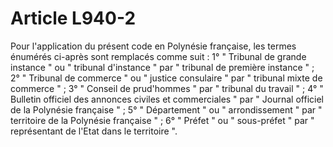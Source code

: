# Article L940-2

Pour l'application du présent code en Polynésie française, les termes énumérés ci-après sont remplacés comme suit :   1° " Tribunal de grande instance " ou " tribunal d'instance " par " tribunal de première instance " ;   2° " Tribunal de commerce " ou " justice consulaire " par " tribunal mixte de commerce " ;   3° " Conseil de prud'hommes " par " tribunal du travail " ;   4° " Bulletin officiel des annonces civiles et commerciales " par " Journal officiel de la Polynésie française " ;   5° " Département " ou " arrondissement " par " territoire de la Polynésie française " ;   6° " Préfet " ou " sous-préfet " par " représentant de l'Etat dans le territoire ".